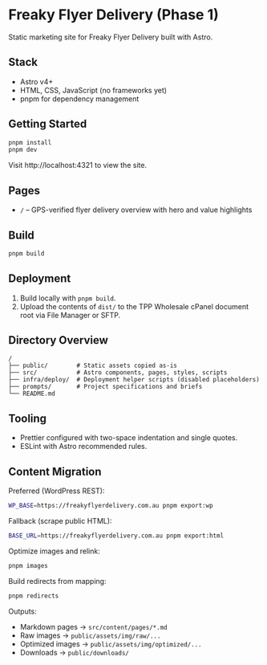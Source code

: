 # Freaky Flyer Delivery (Phase 1)

Static marketing site for Freaky Flyer Delivery built with Astro.

## Stack

- Astro v4+
- HTML, CSS, JavaScript (no frameworks yet)
- pnpm for dependency management

## Getting Started

```bash
pnpm install
pnpm dev
```

Visit http://localhost:4321 to view the site.

## Pages

- `/` – GPS-verified flyer delivery overview with hero and value highlights

## Build

```bash
pnpm build
```

## Deployment

1. Build locally with `pnpm build`.
2. Upload the contents of `dist/` to the TPP Wholesale cPanel document root via File Manager or SFTP.

## Directory Overview

```
/
├── public/        # Static assets copied as-is
├── src/           # Astro components, pages, styles, scripts
├── infra/deploy/  # Deployment helper scripts (disabled placeholders)
├── prompts/       # Project specifications and briefs
└── README.md
```

## Tooling

- Prettier configured with two-space indentation and single quotes.
- ESLint with Astro recommended rules.

## Content Migration

Preferred (WordPress REST):

```bash
WP_BASE=https://freakyflyerdelivery.com.au pnpm export:wp
```

Fallback (scrape public HTML):

```bash
BASE_URL=https://freakyflyerdelivery.com.au pnpm export:html
```

Optimize images and relink:

```bash
pnpm images
```

Build redirects from mapping:

```bash
pnpm redirects
```

Outputs:

- Markdown pages → `src/content/pages/*.md`
- Raw images → `public/assets/img/raw/...`
- Optimized images → `public/assets/img/optimized/...`
- Downloads → `public/downloads/`
